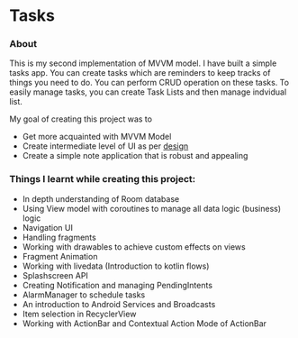 # Tasks

### About
This is my second implementation of MVVM model. I have built a simple tasks app.
You can create tasks which are reminders to keep tracks of things you need to do.
You can perform CRUD operation on these tasks. To easily manage tasks, you can create
Task Lists and then manage indvidual list.

My goal of creating this project was to
- Get more acquainted with MVVM Model
- Create intermediate level of UI as per [design](https://i.pinimg.com/originals/09/66/90/096690271d56597060303768b94169d1.jpg)
- Create a simple note application that is robust and appealing


### Things I learnt while creating this project:
- In depth understanding of Room database
- Using View model with coroutines to manage all data logic (business) logic
- Navigation UI
- Handling fragments
- Working with drawables to achieve custom effects on views
- Fragment Animation
- Working with livedata (Introduction to kotlin flows)
- Splashscreen API
- Creating Notification and managing PendingIntents
- AlarmManager to schedule tasks
- An introduction to Android Services and Broadcasts
- Item selection in RecyclerView
- Working with ActionBar and Contextual Action Mode of ActionBar


